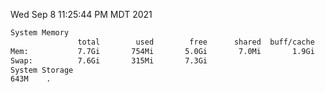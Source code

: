 Wed Sep  8 11:25:44 PM MDT 2021
```bash
System Memory
               total        used        free      shared  buff/cache   available
Mem:           7.7Gi       754Mi       5.0Gi       7.0Mi       1.9Gi       6.6Gi
Swap:          7.6Gi       315Mi       7.3Gi
System Storage
643M	.
```
